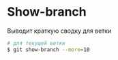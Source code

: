 # Show-branch

Выводит краткую сводку для ветки

```bash
# для текущей ветки
$ git show-branch --more=10
```

